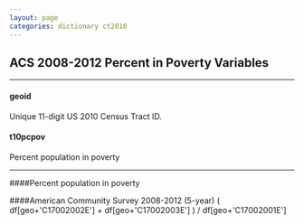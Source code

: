 ```yaml
---
layout: page
categories: dictionary ct2010
---
```


## ACS 2008-2012 Percent in Poverty Variables

---

#### **geoid**
Unique 11-digit US 2010 Census Tract ID.


#### **t10pcpov**
Percent population in poverty

---

####Percent population in poverty 
####American Community Survey 2008-2012 (5-year)	( df[geo+'C17002002E'] + df[geo+'C17002003E'] ) / df[geo+'C17002001E']